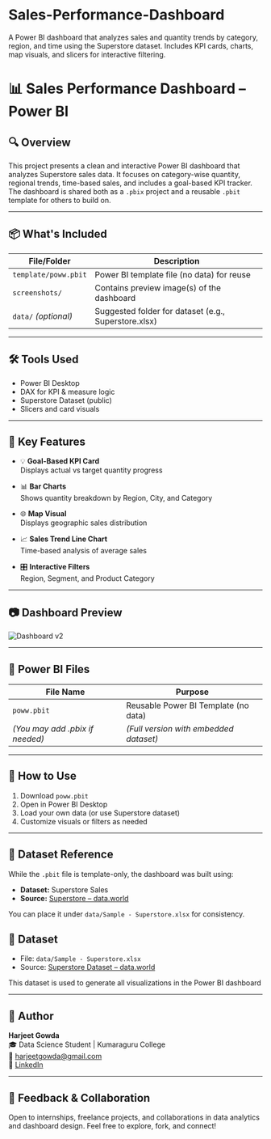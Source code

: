 # Sales-Performance-Dashboard
A Power BI dashboard that analyzes sales and quantity trends by category, region, and time using the Superstore dataset. Includes KPI cards, charts, map visuals, and slicers for interactive filtering.

# 📊 Sales Performance Dashboard – Power BI

## 🔍 Overview
This project presents a clean and interactive Power BI dashboard that analyzes Superstore sales data. It focuses on category-wise quantity, regional trends, time-based sales, and includes a goal-based KPI tracker. The dashboard is shared both as a `.pbix` project and a reusable `.pbit` template for others to build on.

---

## 📦 What's Included

| File/Folder          | Description                                           |
|----------------------|-------------------------------------------------------|
| `template/poww.pbit` | Power BI template file (no data) for reuse            |
| `screenshots/`       | Contains preview image(s) of the dashboard            |
| `data/` *(optional)* | Suggested folder for dataset (e.g., Superstore.xlsx)  |

---

## 🛠️ Tools Used
- Power BI Desktop
- DAX for KPI & measure logic
- Superstore Dataset (public)
- Slicers and card visuals

---

## 🧩 Key Features
- 💡 **Goal-Based KPI Card**  
  Displays actual vs target quantity progress

- 📊 **Bar Charts**  
  Shows quantity breakdown by Region, City, and Category

- 🌐 **Map Visual**  
  Displays geographic sales distribution

- 📈 **Sales Trend Line Chart**  
  Time-based analysis of average sales

- 🎛️ **Interactive Filters**  
  Region, Segment, and Product Category

---

## 📷 Dashboard Preview

![Dashboard v2](screenshots/dashboard_v2.png)

---

## 📁 Power BI Files

| File Name                           | Purpose                                  |
|------------------------------------|------------------------------------------|
| `poww.pbit`                        | Reusable Power BI Template (no data)     |
| *(You may add .pbix if needed)*    | *(Full version with embedded dataset)*   |

---

## 🧠 How to Use

1. Download `poww.pbit`
2. Open in Power BI Desktop
3. Load your own data (or use Superstore dataset)
4. Customize visuals or filters as needed

---

## 📁 Dataset Reference
While the `.pbit` file is template-only, the dashboard was built using:
- **Dataset:** Superstore Sales
- **Source:** [Superstore – data.world](https://data.world/markbradbourne/superstore)

You can place it under `data/Sample - Superstore.xlsx` for consistency.
## 📁 Dataset

- File: `data/Sample - Superstore.xlsx`
- Source: [Superstore Dataset – data.world](https://data.world/markbradbourne/superstore)

This dataset is used to generate all visualizations in the Power BI dashboard

---

## 👤 Author

**Harjeet Gowda**  
🎓 Data Science Student | Kumaraguru College  
📧 harjeetgowda@gmail.com  
🔗 [LinkedIn](https://www.linkedin.com/in/harjeet-gowda-a0490033)

---

## 💬 Feedback & Collaboration

Open to internships, freelance projects, and collaborations in data analytics and dashboard design. Feel free to explore, fork, and connect!




